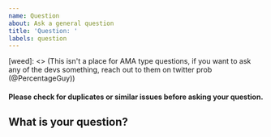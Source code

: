 ```yaml
---
name: Question
about: Ask a general question
title: 'Question: '
labels: question
---
```


[weed]: <> (This isn't a place for AMA type questions, if you want to ask any of the devs something, reach out to them on twitter prob (@PercentageGuy))

#### Please check for duplicates or similar issues before asking your question.
## What is your question?
